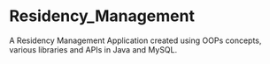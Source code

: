 # Residency_Management
A Residency Management Application created using OOPs concepts, various libraries and APIs in Java and MySQL.
